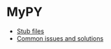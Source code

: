 # MyPY


- [Stub files](https://mypy.readthedocs.io/en/stable/stubs.html)
- [Common issues and solutions](https://mypy.readthedocs.io/en/stable/common_issues.html)
